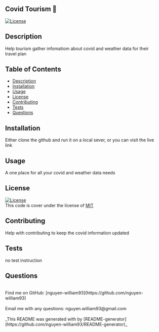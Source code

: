 
  ## Covid Tourism 👋
  [![License](https://img.shields.io/badge/License-MIT-green)](https://opensource.org/licenses/MIT)
  ## Description
  Help tourism gather infomatiom about covid and weather data for their travel plan
  ## Table of Contents
  - [Description](#description)
  - [Installation](#installation)
  - [Usage](#usage)
  - [License](#license)
  - [Contributing](#contributing)
  - [Tests](#tests)
  - [Questions](#questions)
  ## Installation
  Either clone the github and run it on a local sever, or you can visit the live link
  ## Usage
  A one place for all your covid and weather data needs
  ## License
  [![License](https://img.shields.io/badge/License-MIT-green)](https://opensource.org/licenses/MIT)
  <br />
  This code is cover under the license of [MIT](https://opensource.org/licenses/MIT)
  <br />
  ## Contributing
  Help with contributing to keep the covid information updated
  ## Tests
  no test instruction
  ## Questions
  <br />
  Find me on GitHub: [nguyen-william93](https://github.com/nguyen-william93)<br />
  <br />
  Email me with any questions: nguyen.william93@gmail.com<br /><br />
  _This README was generated with  by [README-generator](https://github.com/nguyen-william93/README-generator)_
      